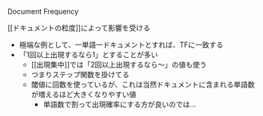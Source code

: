 
Document Frequency

[[ドキュメントの粒度]]によって影響を受ける
- 極端な例として、一単語一ドキュメントとすれば、TFに一致する
- 「1回以上出現するなら1」とすることが多い
    - [[出現集中]]では「2回以上出現するなら〜」の値も使う
    - つまりステップ関数を掛けてる
    - 閾値に回数を使っているが、これは当然ドキュメントに含まれる単語数が増えるほど大きくなりやすい値
        - 単語数で割って出現確率にする方が良いのでは…
